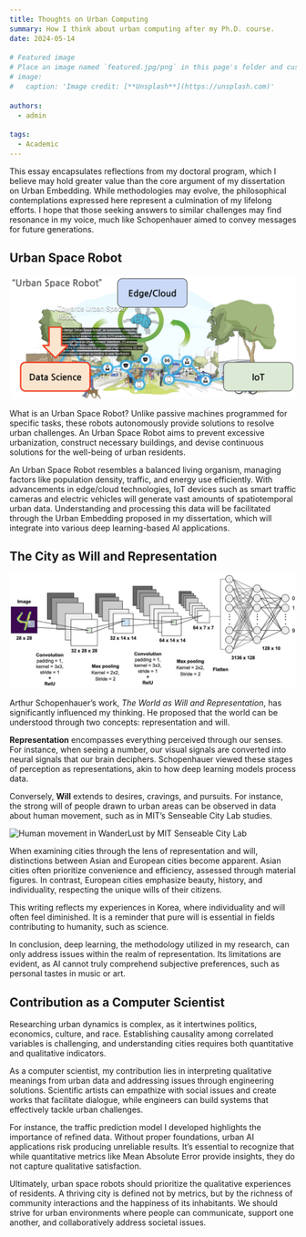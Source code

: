 ```yaml
---
title: Thoughts on Urban Computing
summary: How I think about urban computing after my Ph.D. course.
date: 2024-05-14

# Featured image
# Place an image named `featured.jpg/png` in this page's folder and customize its options here.
# image:
#   caption: 'Image credit: [**Unsplash**](https://unsplash.com)'

authors:
  - admin

tags:
  - Academic
---
```


This essay encapsulates reflections from my doctoral program, which I believe may hold greater value than the core argument of my dissertation on Urban Embedding. While methodologies may evolve, the philosophical contemplations expressed here represent a culmination of my lifelong efforts. I hope that those seeking answers to similar challenges may find resonance in my voice, much like Schopenhauer aimed to convey messages for future generations.

## Urban Space Robot

![Urban Space Robot](./UrbanSpaceRobot.png)

What is an Urban Space Robot? Unlike passive machines programmed for specific tasks, these robots autonomously provide solutions to resolve urban challenges. An Urban Space Robot aims to prevent excessive urbanization, construct necessary buildings, and devise continuous solutions for the well-being of urban residents.

An Urban Space Robot resembles a balanced living organism, managing factors like population density, traffic, and energy use efficiently. With advancements in edge/cloud technologies, IoT devices such as smart traffic cameras and electric vehicles will generate vast amounts of spatiotemporal urban data. Understanding and processing this data will be facilitated through the Urban Embedding proposed in my dissertation, which will integrate into various deep learning-based AI applications.

## The City as Will and Representation


![Convolutional Neural Network (CNN) and Embedded Representation](./image-cnn.png)


Arthur Schopenhauer’s work, *The World as Will and Representation*, has significantly influenced my thinking. He proposed that the world can be understood through two concepts: representation and will.

**Representation** encompasses everything perceived through our senses. For instance, when seeing a number, our visual signals are converted into neural signals that our brain deciphers. Schopenhauer viewed these stages of perception as representations, akin to how deep learning models process data.

Conversely, **Will** extends to desires, cravings, and pursuits. For instance, the strong will of people drawn to urban areas can be observed in data about human movement, such as in MIT’s Senseable City Lab studies.

![Human movement in WanderLust by MIT Senseable City Lab](./mit-senseable.png)

When examining cities through the lens of representation and will, distinctions between Asian and European cities become apparent. Asian cities often prioritize convenience and efficiency, assessed through material figures. In contrast, European cities emphasize beauty, history, and individuality, respecting the unique wills of their citizens.

This writing reflects my experiences in Korea, where individuality and will often feel diminished. It is a reminder that pure will is essential in fields contributing to humanity, such as science.

In conclusion, deep learning, the methodology utilized in my research, can only address issues within the realm of representation. Its limitations are evident, as AI cannot truly comprehend subjective preferences, such as personal tastes in music or art.

## Contribution as a Computer Scientist

Researching urban dynamics is complex, as it intertwines politics, economics, culture, and race. Establishing causality among correlated variables is challenging, and understanding cities requires both quantitative and qualitative indicators.

As a computer scientist, my contribution lies in interpreting qualitative meanings from urban data and addressing issues through engineering solutions. Scientific artists can empathize with social issues and create works that facilitate dialogue, while engineers can build systems that effectively tackle urban challenges.

For instance, the traffic prediction model I developed highlights the importance of refined data. Without proper foundations, urban AI applications risk producing unreliable results. It’s essential to recognize that while quantitative metrics like Mean Absolute Error provide insights, they do not capture qualitative satisfaction.

Ultimately, urban space robots should prioritize the qualitative experiences of residents. A thriving city is defined not by metrics, but by the richness of community interactions and the happiness of its inhabitants. We should strive for urban environments where people can communicate, support one another, and collaboratively address societal issues.
